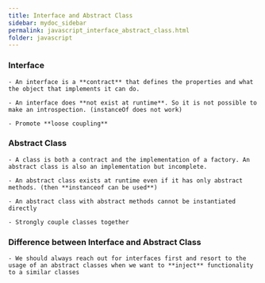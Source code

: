 ```yaml
---
title: Interface and Abstract Class
sidebar: mydoc_sidebar
permalink: javascript_interface_abstract_class.html
folder: javascript
---
```


### Interface

    - An interface is a **contract** that defines the properties and what the object that implements it can do.

    - An interface does **not exist at runtime**. So it is not possible to make an introspection. (instanceOf does not work)

    - Promote **loose coupling**

### Abstract Class

    - A class is both a contract and the implementation of a factory. An abstract class is also an implementation but incomplete.

    - An abstract class exists at runtime even if it has only abstract methods. (then **instanceof can be used**)

    - An abstract class with abstract methods cannot be instantiated directly

    - Strongly couple classes together

### Difference between Interface and Abstract Class

    - We should always reach out for interfaces first and resort to the usage of an abstract classes when we want to **inject** functionality to a similar classes